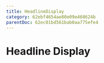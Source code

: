 ```yaml
---
title: HeadlineDisplay
category: 62ebf4654ae80e09e468624b
parentDoc: 62ec01bd561bab0aa775efe4
---
```


# Headline Display